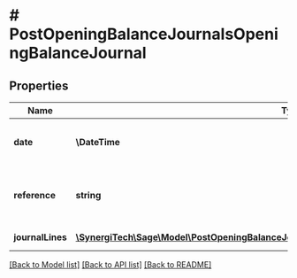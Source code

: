 # # PostOpeningBalanceJournalsOpeningBalanceJournal

## Properties

Name | Type | Description | Notes
------------ | ------------- | ------------- | -------------
**date** | **\DateTime** | The date of the opening balance journal | [optional]
**reference** | **string** | A reference for the opening balance journal | [optional]
**journalLines** | [**\SynergiTech\Sage\Model\PostOpeningBalanceJournalsOpeningBalanceJournalJournalLinesInner[]**](PostOpeningBalanceJournalsOpeningBalanceJournalJournalLinesInner.md) | The journal lines |

[[Back to Model list]](../../README.md#models) [[Back to API list]](../../README.md#endpoints) [[Back to README]](../../README.md)
